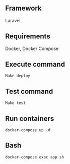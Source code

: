 ## Framework
Laravel
## Requirements

Docker, Docker Compose

## Execute command
`Make deploy`

## Test command
`Make test`

## Run containers
`docker-compose up -d`

## Bash
`docker-compose exec app sh`
